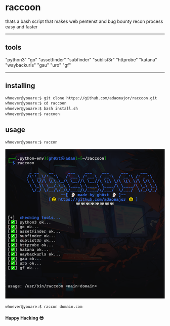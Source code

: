 # raccoon
thats a bash script that makes web pentenst and bug bounty recon process easy and faster
____

## tools
  "python3" "go" "assetfinder" "subfinder" "sublist3r" "httprobe" "katana" "waybackurls" "gau" "uro" "gf"
____

## installing
``` bash
whoever@youare:$ git clone https://github.com/adaomajor/raccoon.git
whoever@youare:$ cd raccoon
whoever@youare:$ bash install.sh
whoever@youare:$ raccoon
```
## usage

``` bash
whoever@youare:$ raccon
```
![Raccoon Example](https://github.com/adaomajor/raccoon/blob/main/raccoon.PNG?raw=true)

``` bash
whoever@youare:$ raccon domain.com
```

#### Happy Hacking 😎
